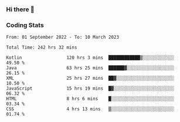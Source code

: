 ### Hi there 👋

<!--
**Girrafeec/girrafeec** is a ✨ _special_ ✨ repository because its `README.md` (this file) appears on your GitHub profile.

Here are some ideas to get you started:

- 🔭 I’m currently working on ...
- 🌱 I’m currently learning ...
- 👯 I’m looking to collaborate on ...
- 🤔 I’m looking for help with ...
- 💬 Ask me about ...
- 📫 How to reach me: ...
- 😄 Pronouns: ...
- ⚡ Fun fact: ...
-->

### Coding Stats
<!--START_SECTION:waka-->

```text
From: 01 September 2022 - To: 10 March 2023

Total Time: 242 hrs 32 mins

Kotlin                 120 hrs 3 mins  ████████████▒░░░░░░░░░░░░   49.50 %
Java                   63 hrs 25 mins  ██████▓░░░░░░░░░░░░░░░░░░   26.15 %
XML                    25 hrs 27 mins  ██▓░░░░░░░░░░░░░░░░░░░░░░   10.50 %
JavaScript             15 hrs 19 mins  █▓░░░░░░░░░░░░░░░░░░░░░░░   06.32 %
HTML                   8 hrs 6 mins    █░░░░░░░░░░░░░░░░░░░░░░░░   03.34 %
CSS                    4 hrs 13 mins   ▒░░░░░░░░░░░░░░░░░░░░░░░░   01.74 %
```

<!--END_SECTION:waka-->
